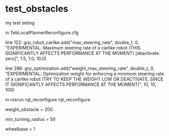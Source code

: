 # test_obstacles
my test seting

in TebLocalPlannerReconfigure.cfg

line 122:
grp_robot_carlike.add("max_steering_rate", double_t, 0,
  "EXPERIMENTAL: Maximum steering rate of a carlike robot (THIS SIGNIFICANTLY AFFECTS PERFORMANCE AT THE MOMENT) [deactivate: zero]",
  1.5, 1.0, 10.0)

line 286:
grp_optimization.add("weight_max_steering_rate", double_t, 0, 
  "EXPERIMENTAL: Optimization weight for enforcing a minimum steering rate of a carlike robot (TRY TO KEEP THE WEIGHT LOW OR DEACTIVATE, SINCE IT SIGNIFICANTLY AFFECTS PERFORMANCE AT THE MOMENT)",
  10, 10, 100)
  
  in rosrun rqt_reconfigure rqt_reconfigure
  
  weight_obstacle = 200
  
  min_turning_radius = 50
  
  wheelbase = 1
